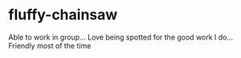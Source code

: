 # fluffy-chainsaw
Able to work in group... Love being spotted for the good work I do... Friendly most of the time 
